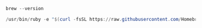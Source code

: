 ~~~powershell
brew --version
~~~

~~~powershell
/usr/bin/ruby -e "$(curl -fsSL https://raw.githubusercontent.com/Homebrew/install/master/install)"
~~~



